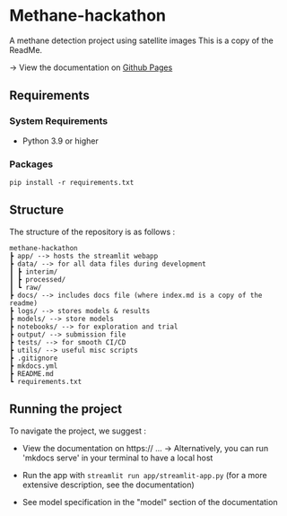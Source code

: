 # Methane-hackathon
A methane detection project using satellite images
This is a copy of the ReadMe.

-> View the documentation on [Github Pages](https://guillaumedherouville.github.io/mckinsey-methane-hackathon/)

##  Requirements

### System Requirements
- Python 3.9 or higher

### Packages
```setup
pip install -r requirements.txt
```

## Structure
The structure of the repository is as follows : 

````
methane-hackathon
┣ app/ --> hosts the streamlit webapp
┣ data/ --> for all data files during development
┃ ┣ interim/
┃ ┣ processed/
┃ ┗ raw/
┣ docs/ --> includes docs file (where index.md is a copy of the readme)
┣ logs/ --> stores models & results 
┣ models/ --> store models 
┣ notebooks/ --> for exploration and trial
┣ output/ --> submission file
┣ tests/ --> for smooth CI/CD
┣ utils/ --> useful misc scripts
┣ .gitignore
┣ mkdocs.yml
┣ README.md
┗ requirements.txt 
````

## Running the project
To navigate the project, we suggest :

- View the documentation on https:// ...
-> Alternatively, you can run 'mkdocs serve' in your terminal to have a local host
  
- Run the app with ```streamlit run app/streamlit-app.py```  (for a more extensive description, see the documentation)

- See model specification in the "model" section of the documentation

